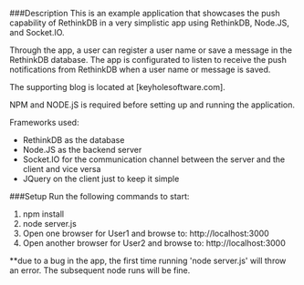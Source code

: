 ###Description
This is an example application that showcases the push capability of RethinkDB in a very simplistic app using RethinkDB, Node.JS, and Socket.IO.

Through the app, a user can register a user name or save a message in the RethinkDB database.  The app is configurated to listen to receive the push notifications from RethinkDB when a user name or message is saved.

The supporting blog is located at [keyholesoftware.com].

NPM and NODE.jS is required before setting up and running the application.

Frameworks used:
<ul>
  <li>RethinkDB as the database</li>
  <li>Node.JS as the backend server</li>
  <li>Socket.IO for the communication channel between the server and the client and vice versa</li>
  <li>JQuery on the client just to keep it simple</li>
</ul>

###Setup
Run the following commands to start:
<ol>
  <li>npm install</li>
  <li>node server.js</li>
  <li>Open one browser for User1 and browse to: http://localhost:3000</li>
  <li>Open another browser for User2 and browse to: http://localhost:3000</li>
</ol>
**due to a bug in the app, the first time running 'node server.js' will throw an error.  The subsequent node runs will be fine.
